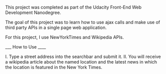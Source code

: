 This project was completed as part of the Udacity Front-End Web Development Nanodegree.

The goal of this project was to learn how to use ajax calls and make use of third party APIs in a single page web application.

For this project, I use NewYorkTimes and Wikipedia APIs.

___ How to Use ____

I. Type a street address into the searchbar and submit it.
II. You will receive a wikipedia article about the named location and the latest news in which the location is featured
in the New York Times.
